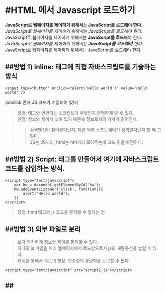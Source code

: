 #HTML 에서 Javascript 로드하기
==========================

**JavaScript로 웹페이지를 제어하기 위해서는 JavaScript를 로드해야 한다.**  
_JavaScript로 웹페이지를 제어하기 위해서는 JavaScript를 로드해야 한다._
JavaScript로 웹페이지를 제어하기 위해서는 **JavaScript를 로드**해야 한다.  
_JavaScript로 웹페이지를 제어하기 위해서는 **JavaScript를 로드해야** 한다._    
JavaScript로 웹페이지를 제어하기 위해서는 JavaScript를 로드해야 한다.  
 
##방법 1) inline: 태그에 직접 자바스크립트를 기술하는 방식
---------------------------

    <input type="button" onclick="alert('Hello world')" value="Hello world" />

(onclick 안에 JS 코드가 기입되어 있다) 

>장점: 태그와 연관되는 스크립트가 무엇인지 분명하게 알 수 있다.  
>단점: 정보와 제어가 섞여 있기 때문에 정보로서의 가치가 떨어진다.   
>>검색엔진이 찾아본다던지, 다른 외부 소프트웨어가 정리한다던지 할 때 그렇다.   
>>JS는 JS끼리, html는 htrl끼리 모아두는게 코드 읽을때 편하다.   

##방법 2) Script: <script></script>태그를 만들어서 여기에 자바스크립트 코드를 삽입하는 방식.   
---------------------------

    <script type="text/javascript">  
        var hw = document.getElementById('hw');  
        hw.addEventListener('click', function(){  
            alert('Hello world');  
        })  
    </script>  

>장점: html 태그와 js 코드를 분리할 수 있다는 점


##방법 3) 외부 파일로 분리
---------------------------
 >보다 엄격하게 정보와 제어를 분리할 수 있다.  
 >하나의 js 파일을 여러 웹페이지에서 로드함으로서 js의 재활용성을 높일 수 있다.  
 >캐쉬를 통해서 속도의 향상, 전송량의 경량화를 도모할 수 있다.  
 
    <script type="text/javascript" src="script2.js"></script>  


##<script> 태그 위치에 대한 댓글 논의
---------------------------
~~~

1. Place library script such as the jQuery library in the head section.
라이브러리 스크립트는 헤더에
2. Place normal script in the head unless it becomes a performance/page load issue.
성능/페이지 로딩문제가 없는 스크립트는 헤더에
3. Place script that impacts the render of the page at the end of the body
페이지 렌더링에 직결되는 스크립트는 바디 마지막에

+Js 는 맨하단에, css는 상단에 두는게 좋다고 합니다.
일반적으로 브라우저가 **js파일을 읽을때는 html을 읽지 않습니다**.
js내부에서 style을 제어하는 경우가 있기에 js를 읽는 동안에는 다른 작업을 하지 않죠.style을 제어할 경우 다시 그려야하기 때문에
즉, html 중간이나 처음에 둘 경우 작업이 밀릴 수 있습니다.

css를 앞에두는 이유는 아마(?) 브라우저가 css를 읽기 전까진 painting을 하지 않앗던걸로 기억해요

결론: JS script 태그는 바디 하단에 외부 파일로 넣는 것이 좋은 것 맞습니다. 로딩부하, 자원 관리, 코드 가독성, 코드 재사용 등등 잇점이 많으니까요.

~~~

